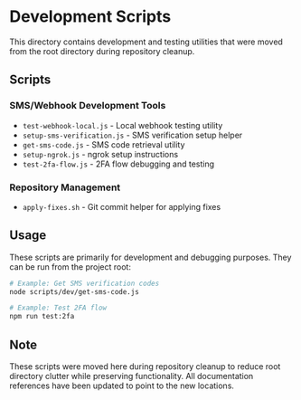 # Development Scripts

This directory contains development and testing utilities that were moved from the root directory during repository cleanup.

## Scripts

### SMS/Webhook Development Tools
- `test-webhook-local.js` - Local webhook testing utility
- `setup-sms-verification.js` - SMS verification setup helper
- `get-sms-code.js` - SMS code retrieval utility
- `setup-ngrok.js` - ngrok setup instructions
- `test-2fa-flow.js` - 2FA flow debugging and testing

### Repository Management
- `apply-fixes.sh` - Git commit helper for applying fixes

## Usage

These scripts are primarily for development and debugging purposes. They can be run from the project root:

```bash
# Example: Get SMS verification codes
node scripts/dev/get-sms-code.js

# Example: Test 2FA flow
npm run test:2fa
```

## Note

These scripts were moved here during repository cleanup to reduce root directory clutter while preserving functionality. All documentation references have been updated to point to the new locations.